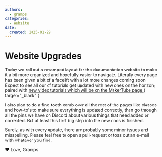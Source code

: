 ```yaml
---
authors:
  - gramps
categories:
  - Website
date:
  created: 2025-01-29
---
```


# Website Upgrades

Today we roll out a revamped layout for the documentation website to make it a bit more organized and hopefully easier to navigate. Literally every page has been given a bit of a facelift with a lot more changes coming soon.  Expect to see all our of tutorials get updated with new ones on the horizon; paired with [new video tutorials which will be on the MakerTube page.](https://makertube.net/c/making_____with_godotsteam/videos){ target="\_blank" }

I also plan to do a fine-tooth comb over all the rest of the pages like classes and how-to's to make sure everything is updated correctly, then go through all the pins we have on Discord about various things that need added or corrected.  But at least this first big step into the new docs is finished.

Surely, as with every update, there are probably some minor issues and misspelling. Please feel free to open a pull-request or toss out an e-mail with whatever you find.

:heart: Love, Gramps
